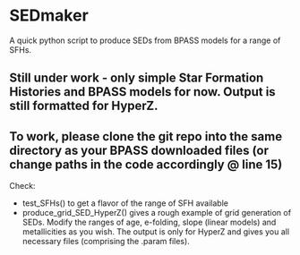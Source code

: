 # SEDmaker
A quick python script to produce SEDs from BPASS models for a range of SFHs.

## Still under work - only simple Star Formation Histories and BPASS models for now. Output is still formatted for HyperZ.

## To work, please clone the git repo into the same directory as your BPASS downloaded files (or change paths in the code accordingly @ line 15) 

Check:
- test_SFHs() to get a flavor of the range of SFH available
- produce_grid_SED_HyperZ() gives a rough example of grid generation of SEDs. Modify the ranges of age, e-folding, slope (linear models) and metallicities as you wish. The output is only for HyperZ and gives you all necessary files (comprising the .param files).